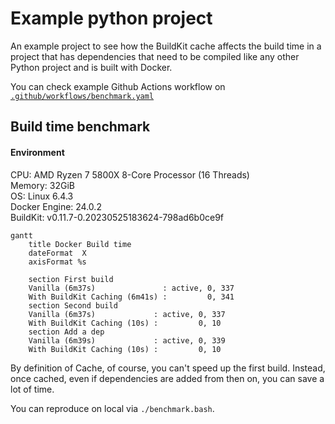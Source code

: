 # Example python project

An example project to see how the BuildKit cache affects the build time in a project that has dependencies that need to be compiled like any other Python project and is built with Docker.

You can check example Github Actions workflow on [`.github/workflows/benchmark.yaml`](/.github/workflows/benchmark.yaml)

## Build time benchmark

#### Environment

CPU: AMD Ryzen 7 5800X 8-Core Processor (16 Threads)  
Memory: 32GiB  
OS: Linux 6.4.3  
Docker Engine: 24.0.2  
BuildKit: v0.11.7-0.20230525183624-798ad6b0ce9f  

```mermaid
gantt
    title Docker Build time
    dateFormat  X
    axisFormat %s

    section First build
    Vanilla (6m37s)               : active, 0, 337
    With BuildKit Caching (6m41s) :         0, 341
    section Second build
    Vanilla (6m37s)             : active, 0, 337
    With BuildKit Caching (10s) :         0, 10
    section Add a dep
    Vanilla (6m39s)             : active, 0, 339
    With BuildKit Caching (10s) :         0, 10
```

By definition of Cache, of course, you can't speed up the first build.
Instead, once cached, even if dependencies are added from then on, you can save a lot of time.

You can reproduce on local via `./benchmark.bash`.